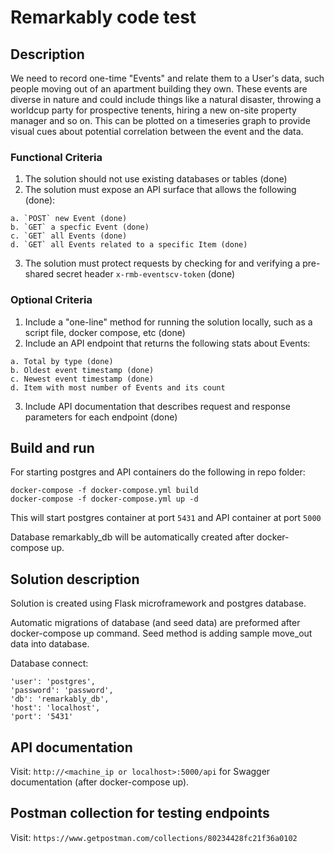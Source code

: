 # Remarkably code test

## Description
We need to record one-time "Events" and relate them to a User's data, such people moving out of an apartment building they own. These events are diverse in nature and could include things like a natural disaster, throwing a worldcup party for prospective tenents, hiring a new on-site property manager and so on. This can be plotted on a timeseries graph to provide visual cues about potential correlation between the event and the data.

### Functional Criteria

 1. The solution should not use existing databases or tables (done)
 2. The solution must expose an API surface that allows the following (done):
  ```
  a. `POST` new Event (done)
  b. `GET` a specfic Event (done)
  c. `GET` all Events (done)
  d. `GET` all Events related to a specific Item (done)
  ```
 3. The solution must protect requests by checking for and verifying a pre-shared secret header `x-rmb-eventscv-token` (done)
 
 ### Optional Criteria
 
 1. Include a "one-line" method for running the solution locally, such as a script file, docker compose, etc (done)
 2. Include an API endpoint that returns the following stats about Events:
   ```
   a. Total by type (done)
   b. Oldest event timestamp (done)
   c. Newest event timestamp (done)
   d. Item with most number of Events and its count
   ```
 3. Include API documentation that describes request and response parameters for each endpoint (done)

## Build and run

For starting postgres and API containers do the following in repo folder:

`docker-compose -f docker-compose.yml build` \
`docker-compose -f docker-compose.yml up -d`

This will start postgres container at port `5431` and API container at port `5000`

Database remarkably_db will be automatically created after docker-compose up.

## Solution description

Solution is created using Flask microframework and postgres database. 

Automatic migrations of database (and seed data) are preformed after docker-compose up command. Seed method is adding sample move_out data into database.

Database connect:
```
'user': 'postgres',
'password': 'password',
'db': 'remarkably_db',
'host': 'localhost',
'port': '5431'
```
## API documentation

Visit: `http://<machine_ip or localhost>:5000/api` for Swagger documentation (after docker-compose up).

## Postman collection for testing endpoints

Visit: `https://www.getpostman.com/collections/80234428fc21f36a0102`

